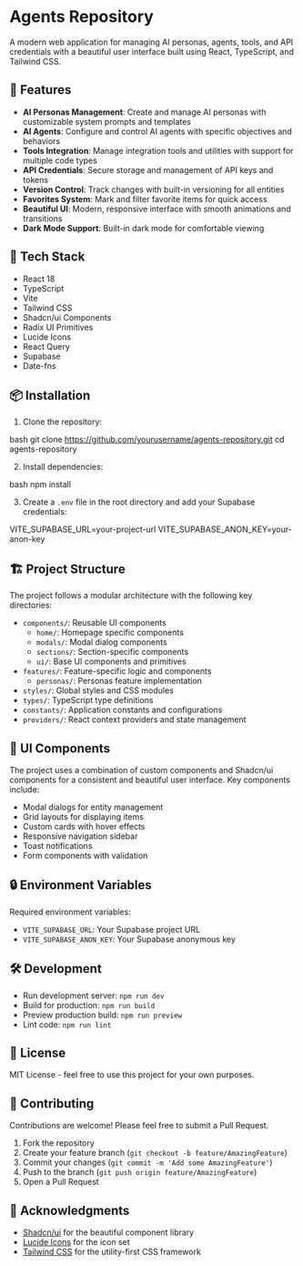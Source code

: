 # Agents Repository

A modern web application for managing AI personas, agents, tools, and API credentials with a beautiful user interface built using React, TypeScript, and Tailwind CSS.

## 🌟 Features

- **AI Personas Management**: Create and manage AI personas with customizable system prompts and templates
- **AI Agents**: Configure and control AI agents with specific objectives and behaviors
- **Tools Integration**: Manage integration tools and utilities with support for multiple code types
- **API Credentials**: Secure storage and management of API keys and tokens
- **Version Control**: Track changes with built-in versioning for all entities
- **Favorites System**: Mark and filter favorite items for quick access
- **Beautiful UI**: Modern, responsive interface with smooth animations and transitions
- **Dark Mode Support**: Built-in dark mode for comfortable viewing

## 🚀 Tech Stack

- React 18
- TypeScript
- Vite
- Tailwind CSS
- Shadcn/ui Components
- Radix UI Primitives
- Lucide Icons
- React Query
- Supabase
- Date-fns

## 📦 Installation

1. Clone the repository:

bash
git clone https://github.com/yourusername/agents-repository.git
cd agents-repository

2. Install dependencies:

bash
npm install


3. Create a `.env` file in the root directory and add your Supabase credentials:

VITE_SUPABASE_URL=your-project-url
VITE_SUPABASE_ANON_KEY=your-anon-key


## 🏗️ Project Structure
The project follows a modular architecture with the following key directories:

- `components/`: Reusable UI components
  - `home/`: Homepage specific components
  - `modals/`: Modal dialog components
  - `sections/`: Section-specific components
  - `ui/`: Base UI components and primitives
- `features/`: Feature-specific logic and components
  - `personas/`: Personas feature implementation
- `styles/`: Global styles and CSS modules
- `types/`: TypeScript type definitions
- `constants/`: Application constants and configurations
- `providers/`: React context providers and state management


## 🎨 UI Components

The project uses a combination of custom components and Shadcn/ui components for a consistent and beautiful user interface. Key components include:

- Modal dialogs for entity management
- Grid layouts for displaying items
- Custom cards with hover effects
- Responsive navigation sidebar
- Toast notifications
- Form components with validation

## 🔒 Environment Variables

Required environment variables:

- `VITE_SUPABASE_URL`: Your Supabase project URL
- `VITE_SUPABASE_ANON_KEY`: Your Supabase anonymous key

## 🛠️ Development

- Run development server: `npm run dev`
- Build for production: `npm run build`
- Preview production build: `npm run preview`
- Lint code: `npm run lint`

## 📝 License

MIT License - feel free to use this project for your own purposes.

## 🤝 Contributing

Contributions are welcome! Please feel free to submit a Pull Request.

1. Fork the repository
2. Create your feature branch (`git checkout -b feature/AmazingFeature`)
3. Commit your changes (`git commit -m 'Add some AmazingFeature'`)
4. Push to the branch (`git push origin feature/AmazingFeature`)
5. Open a Pull Request

## 🙏 Acknowledgments

- [Shadcn/ui](https://ui.shadcn.com/) for the beautiful component library
- [Lucide Icons](https://lucide.dev/) for the icon set
- [Tailwind CSS](https://tailwindcss.com/) for the utility-first CSS framework


